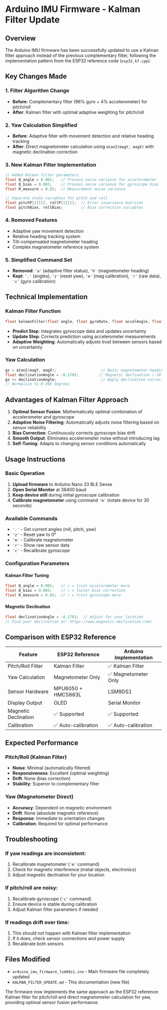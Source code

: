 # Arduino IMU Firmware - Kalman Filter Update

## Overview

The Arduino IMU firmware has been successfully updated to use a Kalman filter approach instead of the previous complementary filter, following the implementation pattern from the ESP32 reference code (`esp32_kf.cpp`).

## Key Changes Made

### 1. **Filter Algorithm Change**
- **Before**: Complementary filter (96% gyro + 4% accelerometer) for pitch/roll
- **After**: Kalman filter with optimal adaptive weighting for pitch/roll

### 2. **Yaw Calculation Simplified**
- **Before**: Adaptive filter with movement detection and relative heading tracking
- **After**: Direct magnetometer calculation using `atan2(magY, magX)` with magnetic declination correction

### 3. **New Kalman Filter Implementation**
```cpp
// Added Kalman filter parameters
float Q_angle = 0.001;   // Process noise variance for accelerometer
float Q_bias = 0.003;    // Process noise variance for gyroscope bias  
float R_measure = 0.03;  // Measurement noise variance

// Separate state variables for pitch and roll
float pitchP[2][2], rollP[2][2];  // Error covariance matrices
float pitchBias, rollBias;        // Bias correction variables
```

### 4. **Removed Features**
- Adaptive yaw movement detection
- Relative heading tracking system
- Tilt-compensated magnetometer heading
- Complex magnetometer reference system

### 5. **Simplified Command Set**
- **Removed**: `'a'` (adaptive filter status), `'h'` (magnetometer heading)
- **Kept**: `'.'` (angles), `'z'` (reset yaw), `'m'` (mag calibration), `'r'` (raw data), `'c'` (gyro calibration)

## Technical Implementation

### Kalman Filter Function
```cpp
float kalmanFilter(float angle, float gyroRate, float accelAngle, float P[2][2], float &bias)
```
- **Predict Step**: Integrates gyroscope data and updates uncertainty
- **Update Step**: Corrects prediction using accelerometer measurements
- **Adaptive Weighting**: Automatically adjusts trust between sensors based on uncertainty

### Yaw Calculation
```cpp
gz = atan2(magY, magX);                    // Basic magnetometer heading
float declinationAngle = -0.1783;         // Magnetic declination (-10° 13')
gz += declinationAngle;                    // Apply declination correction
// Normalize to 0-360 degrees
```

## Advantages of Kalman Filter Approach

1. **Optimal Sensor Fusion**: Mathematically optimal combination of accelerometer and gyroscope
2. **Adaptive Noise Filtering**: Automatically adjusts noise filtering based on sensor reliability
3. **Bias Correction**: Continuously corrects gyroscope bias drift
4. **Smooth Output**: Eliminates accelerometer noise without introducing lag
5. **Self-Tuning**: Adapts to changing sensor conditions automatically

## Usage Instructions

### Basic Operation
1. **Upload firmware** to Arduino Nano 33 BLE Sense
2. **Open Serial Monitor** at 38400 baud
3. **Keep device still** during initial gyroscope calibration
4. **Calibrate magnetometer** using command `'m'` (rotate device for 30 seconds)

### Available Commands
- `'.'` - Get current angles (roll, pitch, yaw)
- `'z'` - Reset yaw to 0°
- `'m'` - Calibrate magnetometer
- `'r'` - Show raw sensor data
- `'c'` - Recalibrate gyroscope

### Configuration Parameters

#### Kalman Filter Tuning
```cpp
float Q_angle = 0.001;   // ↑ = trust accelerometer more
float Q_bias = 0.003;    // ↑ = faster bias correction
float R_measure = 0.03;  // ↑ = trust gyroscope more
```

#### Magnetic Declination
```cpp
float declinationAngle = -0.1783;  // Adjust for your location
// Find your declination at: https://www.magnetic-declination.com/
```

## Comparison with ESP32 Reference

| Feature | ESP32 Reference | Arduino Implementation |
|---------|----------------|----------------------|
| Pitch/Roll Filter | Kalman Filter | ✅ Kalman Filter |
| Yaw Calculation | Magnetometer Only | ✅ Magnetometer Only |
| Sensor Hardware | MPU6050 + HMC5883L | LSM9DS1 |
| Display Output | OLED | Serial Monitor |
| Magnetic Declination | ✅ Supported | ✅ Supported |
| Calibration | ✅ Auto-calibration | ✅ Auto-calibration |

## Expected Performance

### Pitch/Roll (Kalman Filter)
- **Noise**: Minimal (automatically filtered)
- **Responsiveness**: Excellent (optimal weighting)
- **Drift**: None (bias correction)
- **Stability**: Superior to complementary filter

### Yaw (Magnetometer Direct)
- **Accuracy**: Dependent on magnetic environment
- **Drift**: None (absolute magnetic reference)
- **Response**: Immediate to orientation changes
- **Calibration**: Required for optimal performance

## Troubleshooting

### If yaw readings are inconsistent:
1. Recalibrate magnetometer (`'m'` command)
2. Check for magnetic interference (metal objects, electronics)
3. Adjust magnetic declination for your location

### If pitch/roll are noisy:
1. Recalibrate gyroscope (`'c'` command)
2. Ensure device is stable during calibration
3. Adjust Kalman filter parameters if needed

### If readings drift over time:
1. This should not happen with Kalman filter implementation
2. If it does, check sensor connections and power supply
3. Recalibrate both sensors

## Files Modified

- `arduino_imu_firmware_lsm9ds1.ino` - Main firmware file completely updated
- `KALMAN_FILTER_UPDATE.md` - This documentation (new file)

The firmware now implements the same approach as the ESP32 reference: Kalman filter for pitch/roll and direct magnetometer calculation for yaw, providing optimal sensor fusion performance.

